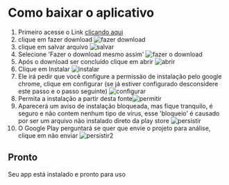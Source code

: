 # Como baixar o aplicativo

1. Primeiro acesse o Link <a href="https://mega.nz/file/X1dSVShY#Q3czibT2ETQcT3c7PR4ZiFez-3CyZ3KU2ftUxHKHeEs" target="_blank">clicando aqui</a>
2. clique em fazer download
![fazer download](https://cdn.discordapp.com/attachments/768518334231609397/988523614364123257/9.png)
3. clique em salvar arquivo ![salvar](https://cdn.discordapp.com/attachments/768518334231609397/988525495098433586/8.png)
4. Selecione 'Fazer o download mesmo assim' ![fazer o download](https://media.discordapp.net/attachments/768518334231609397/988523613923713174/7.png?width=445&height=671)
5. Após o download ser concluído clique em abrir ![abrir](https://media.discordapp.net/attachments/768518334231609397/988523613705629716/6.png?width=720&height=389)
6. Clique em Instalar ![instalar](https://media.discordapp.net/attachments/768518334231609397/988523613432987738/5.png?width=459&height=671)
7. Ele irá pedir que você configure a permissão de instalação pelo google chrome, clique em configurar (se já estiver configurado desconsidere este passo e o passo seguinte) ![configurar](https://media.discordapp.net/attachments/768518334231609397/988523612476694588/2.png?width=455&height=671)
8. Permita a instalação a partir desta fonte![permitir](https://media.discordapp.net/attachments/768518334231609397/988523612157902978/1.png?width=618&height=671)
9. Aparecerá um aviso de instalação bloqueada, mas fique tranquilo, é seguro e não contem nenhum tipo de vírus, esse 'bloqueio' é causado por ser um arquivo não instalado direto da play store ![persistir](https://media.discordapp.net/attachments/768518334231609397/988523613432987738/5.png?width=459&height=671)
10. O Google Play perguntará se quer que envie o projeto para análise, clique em não enviar ![persistir2](https://media.discordapp.net/attachments/768518334231609397/988523613432987738/5.png?width=459&height=671)

## Pronto
Seu app está instalado e pronto para uso